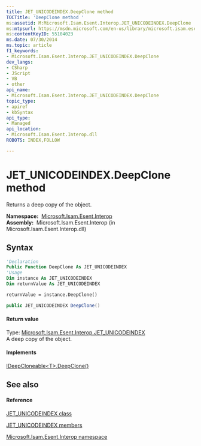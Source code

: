 ```yaml
---
title: JET_UNICODEINDEX.DeepClone method 
TOCTitle: 'DeepClone method '
ms:assetid: M:Microsoft.Isam.Esent.Interop.JET_UNICODEINDEX.DeepClone
ms:mtpsurl: https://msdn.microsoft.com/en-us/library/microsoft.isam.esent.interop.jet_unicodeindex.deepclone(v=EXCHG.10)
ms:contentKeyID: 55104023
ms.date: 07/30/2014
ms.topic: article
f1_keywords:
- Microsoft.Isam.Esent.Interop.JET_UNICODEINDEX.DeepClone
dev_langs:
- CSharp
- JScript
- VB
- other
api_name: 
- Microsoft.Isam.Esent.Interop.JET_UNICODEINDEX.DeepClone
topic_type: 
- apiref
- kbSyntax
api_type: 
- Managed
api_location: 
- Microsoft.Isam.Esent.Interop.dll
ROBOTS: INDEX,FOLLOW

---
```


# JET_UNICODEINDEX.DeepClone method

Returns a deep copy of the object.

**Namespace:**  [Microsoft.Isam.Esent.Interop](hh596136\(v=exchg.10\).md)  
**Assembly:**  Microsoft.Isam.Esent.Interop (in Microsoft.Isam.Esent.Interop.dll)

## Syntax

``` vb
'Declaration
Public Function DeepClone As JET_UNICODEINDEX
'Usage
Dim instance As JET_UNICODEINDEX
Dim returnValue As JET_UNICODEINDEX

returnValue = instance.DeepClone()
```

``` csharp
public JET_UNICODEINDEX DeepClone()
```

#### Return value

Type: [Microsoft.Isam.Esent.Interop.JET_UNICODEINDEX](dn351106\(v=exchg.10\).md)  
A deep copy of the object.  

#### Implements

[IDeepCloneable\<T\>.DeepClone()](hh578936\(v=exchg.10\).md)  

## See also

#### Reference

[JET_UNICODEINDEX class](dn351106\(v=exchg.10\).md)

[JET_UNICODEINDEX members](dn351131\(v=exchg.10\).md)

[Microsoft.Isam.Esent.Interop namespace](hh596136\(v=exchg.10\).md)

